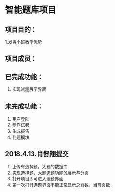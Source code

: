 # 智能题库项目

## 项目目的：

1.发挥小班教学优势
## 项目成员：

## 已完成功能：

1. 实现试题展示界面

## 未完成功能：
1. 用户登陆
2. 制作试卷
3. 生成报告
4. 判题模块

## 2018.4.13.肖舒翔提交
1. 上传有选择题，大题的数据库
2. 实现选择题，大题选题功能的展示与分页
3. 打开项目即可进入选题界面
4. 第一次打开选题界面不能正常显示总页数，当前页数
